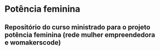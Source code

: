 # Potência feminina

## Repositório do curso ministrado para o projeto potência feminina (rede mulher empreendedora e womakerscode)
